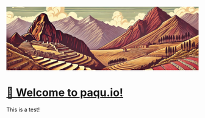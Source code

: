 ![paqu-io-banner](paqu-io-banner-progressive.jpg)

# [📢 Welcome to paqu.io!](https://github.com/orgs/paqu-io/discussions/1)

This is a test!

